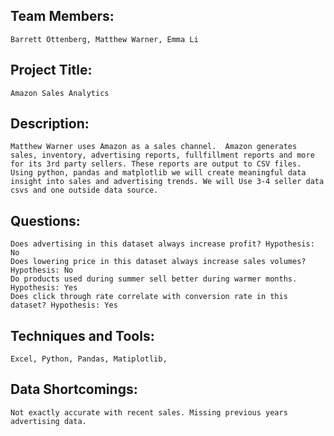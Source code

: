 ## Team Members: 
    Barrett Ottenberg, Matthew Warner, Emma Li
## Project Title: 
    Amazon Sales Analytics
## Description: 
    Matthew Warner uses Amazon as a sales channel.  Amazon generates sales, inventory, advertising reports, fullfillment reports and more for its 3rd party sellers. These reports are output to CSV files. Using python, pandas and matplotlib we will create meaningful data insight into sales and advertising trends. We will Use 3-4 seller data csvs and one outside data source. 
## Questions:
    Does advertising in this dataset always increase profit? Hypothesis: No
    Does lowering price in this dataset always increase sales volumes? Hypothesis: No
    Do products used during summer sell better during warmer months.  Hypothesis: Yes
    Does click through rate correlate with conversion rate in this dataset? Hypothesis: Yes
    
## Techniques and Tools:
    Excel, Python, Pandas, Matiplotlib,
## Data Shortcomings: 
    Not exactly accurate with recent sales. Missing previous years advertising data.   

